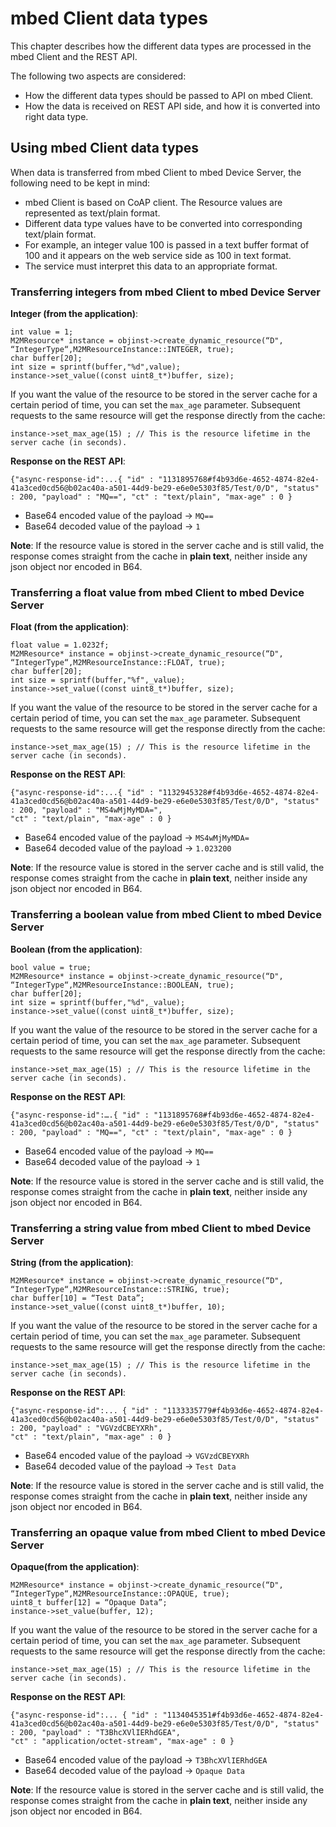 mbed Client data types
======================

This chapter describes how the different data types are processed in the mbed Client and the REST API.

The following two aspects are considered:
 
- How the different data types should be passed to API on mbed Client.
- How the data is received on REST API side, and how it is converted into right data type.

## Using mbed Client data types

When data is transferred from mbed Client to mbed Device Server, the following need to be kept in mind:

- mbed Client is based on CoAP client. The Resource values are represented as text/plain format. 
- Different data type values have to be converted into corresponding text/plain format.
- For example, an integer value 100 is passed in a text buffer format of 100 and it appears on the web service side as 100 in text format. 
- The service must interpret this data to an appropriate format.

### Transferring integers from mbed Client to mbed Device Server

**Integer (from the application)**:

```
int value = 1;
M2MResource* instance = objinst->create_dynamic_resource(“D", “IntegerType“,M2MResourceInstance::INTEGER, true);
char buffer[20];
int size = sprintf(buffer,"%d",value);
instance->set_value((const uint8_t*)buffer, size);
```

If you want the value of the resource to be stored in the server cache for a certain period of time, you can set the `max_age` parameter. Subsequent requests to the same resource will get the response directly from the cache:

```
instance->set_max_age(15) ; // This is the resource lifetime in the server cache (in seconds).
```

**Response on the REST API**:

```
{"async-response-id":...{ "id" : "1131895768#f4b93d6e-4652-4874-82e4-41a3ced0cd56@b02ac40a-a501-44d9-be29-e6e0e5303f85/Test/0/D", "status" : 200, "payload" : "MQ==", "ct" : "text/plain", "max-age" : 0 }
```

- Base64 encoded value of the payload -> `MQ==`
- Base64 decoded value of the payload -> `1`

<span class="notes">**Note**: If the resource value is stored in the server cache and is still valid, the response comes straight from the cache in **plain text**, neither inside any json object nor encoded in B64.</span>

### Transferring a float value from mbed Client to mbed Device Server

**Float (from the application)**:

```
float value = 1.0232f;
M2MResource* instance = objinst->create_dynamic_resource(“D", “IntegerType“,M2MResourceInstance::FLOAT, true);
char buffer[20];
int size = sprintf(buffer,"%f",_value);
instance->set_value((const uint8_t*)buffer, size);
```

If you want the value of the resource to be stored in the server cache for a certain period of time, you can set the `max_age` parameter. Subsequent requests to the same resource will get the response directly from the cache:

```
instance->set_max_age(15) ; // This is the resource lifetime in the server cache (in seconds).
```

**Response on the REST API**:

```
{"async-response-id":...{ "id" : "1132945328#f4b93d6e-4652-4874-82e4-41a3ced0cd56@b02ac40a-a501-44d9-be29-e6e0e5303f85/Test/0/D", "status" : 200, "payload" : "MS4wMjMyMDA=", 
"ct" : "text/plain", "max-age" : 0 }
```

- Base64 encoded value of the payload -> `MS4wMjMyMDA=`
- Base64 decoded value of the payload -> `1.023200`

<span class="notes">**Note**: If the resource value is stored in the server cache and is still valid, the response comes straight from the cache in **plain text**, neither inside any json object nor encoded in B64.</span>

### Transferring a boolean value from mbed Client to mbed Device Server

**Boolean (from the application)**:

```
bool value = true;
M2MResource* instance = objinst->create_dynamic_resource(“D", “IntegerType“,M2MResourceInstance::BOOLEAN, true);
char buffer[20];
int size = sprintf(buffer,"%d",_value);
instance->set_value((const uint8_t*)buffer, size);
```

If you want the value of the resource to be stored in the server cache for a certain period of time, you can set the `max_age` parameter. Subsequent requests to the same resource will get the response directly from the cache:

```
instance->set_max_age(15) ; // This is the resource lifetime in the server cache (in seconds).
```

**Response on the REST API**:

```
{"async-response-id":….{ "id" : "1131895768#f4b93d6e-4652-4874-82e4-41a3ced0cd56@b02ac40a-a501-44d9-be29-e6e0e5303f85/Test/0/D", "status" : 200, "payload" : "MQ==", "ct" : "text/plain", "max-age" : 0 }
```

- Base64 encoded value of the payload -> `MQ==`
- Base64 decoded value of the payload -> `1`

<span class="notes">**Note**: If the resource value is stored in the server cache and is still valid, the response comes straight from the cache in **plain text**, neither inside any json object nor encoded in B64.</span>

### Transferring a string value from mbed Client to mbed Device Server

**String (from the application)**:

```
M2MResource* instance = objinst->create_dynamic_resource(“D", “IntegerType“,M2MResourceInstance::STRING, true);
char buffer[10] = “Test Data”;
instance->set_value((const uint8_t*)buffer, 10);
```

If you want the value of the resource to be stored in the server cache for a certain period of time, you can set the `max_age` parameter. Subsequent requests to the same resource will get the response directly from the cache:

```
instance->set_max_age(15) ; // This is the resource lifetime in the server cache (in seconds).
```

**Response on the REST API**:

```
{"async-response-id":... { "id" : "1133335779#f4b93d6e-4652-4874-82e4-41a3ced0cd56@b02ac40a-a501-44d9-be29-e6e0e5303f85/Test/0/D", "status" : 200, "payload" : "VGVzdCBEYXRh", 
"ct" : "text/plain", "max-age" : 0 }
```

- Base64 encoded value of the payload -> `VGVzdCBEYXRh`
- Base64 decoded value of the payload -> `Test Data`

<span class="notes">**Note**: If the resource value is stored in the server cache and is still valid, the response comes straight from the cache in **plain text**, neither inside any json object nor encoded in B64.</span>

### Transferring an opaque value from mbed Client to mbed Device Server

**Opaque(from the application)**:

```
M2MResource* instance = objinst->create_dynamic_resource(“D", “IntegerType“,M2MResourceInstance::OPAQUE, true);
uint8_t buffer[12] = “Opaque Data”;
instance->set_value(buffer, 12);
```

If you want the value of the resource to be stored in the server cache for a certain period of time, you can set the `max_age` parameter. Subsequent requests to the same resource will get the response directly from the cache:

```
instance->set_max_age(15) ; // This is the resource lifetime in the server cache (in seconds).
```

**Response on the REST API**:

```
{"async-response-id":... { "id" : "1134045351#f4b93d6e-4652-4874-82e4-41a3ced0cd56@b02ac40a-a501-44d9-be29-e6e0e5303f85/Test/0/D", "status" : 200, "payload" : "T3BhcXVlIERhdGEA", 
"ct" : "application/octet-stream", "max-age" : 0 }
```

- Base64 encoded value of the payload -> `T3BhcXVlIERhdGEA`
- Base64 decoded value of the payload -> `Opaque Data`

<span class="notes">**Note**: If the resource value is stored in the server cache and is still valid, the response comes straight from the cache in **plain text**, neither inside any json object nor encoded in B64.</span>
